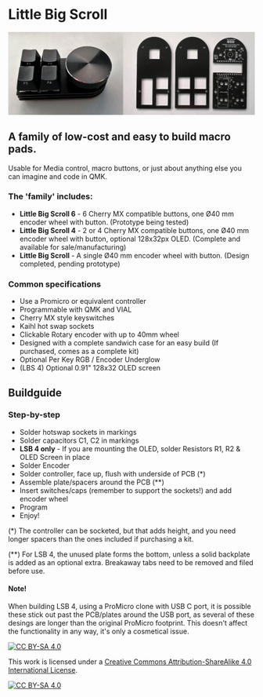 # Little Big Scroll

![Image](https://github.com/TweetyDaBird/Little-Big-Scroll/blob/7a4c3165677afa018ba42a5ced82e3b60955e680/Images/1.jpg)

## A family of low-cost and easy to build macro pads. 
Usable for Media control, macro buttons, or just about anything else you can imagine and code in QMK.

### The 'family' includes:
- **Little Big Scroll 6** - 6 Cherry MX compatible buttons, one Ø40 mm encoder wheel with button. (Prototype being tested)
- **Little Big Scroll 4** - 2 or 4 Cherry MX compatible buttons, one Ø40 mm encoder wheel with button, optional 128x32px OLED. (Complete and available for sale/manufacturing)
- **Little Big Scroll** - A single Ø40 mm encoder wheel with button. (Design completed, pending prototype)

### Common specifications
- Use a Promicro or equivalent controller
- Programmable with QMK and VIAL
- Cherry MX style keyswitches
- Kaihl hot swap sockets
- Clickable Rotary encoder with up to 40mm wheel
- Designed with a complete sandwich case for an easy build (If purchased, comes as a complete kit)
- Optional Per Key RGB / Encoder Underglow
- (LBS 4) Optional 0.91" 128x32 OLED screen

## Buildguide

### Step-by-step
- Solder hotswap sockets in markings
- Solder capacitors C1, C2 in markings
- **LSB 4 only** - If you are mounting the OLED, solder Resistors R1, R2 & OLED Screen in place
- Solder Encoder
- Solder controller, face up, flush with underside of PCB (*)
- Assemble plate/spacers around the PCB (**)
- Insert switches/caps (remember to support the sockets!) and add encoder wheel
- Program
- Enjoy!

(*) The controller can be socketed, but that adds height, and you need longer spacers than the ones included if purchasing a kit.

(**) For LSB 4, the unused plate forms the bottom, unless a solid backplate is added as an optional extra. Breakaway tabs need to be removed and filed before use.

#### Note! 
When building LSB 4, using a ProMicro clone with USB C port, it is possible these stick out past the PCB/plates around the USB port, as several of these desings are longer than the original ProMicro footprint. This doesn't affect the functionality in any way, it's only a cosmetical issue.

[![CC BY-SA 4.0][cc-by-sa-shield]][cc-by-sa]

This work is licensed under a
[Creative Commons Attribution-ShareAlike 4.0 International License][cc-by-sa].

[![CC BY-SA 4.0][cc-by-sa-image]][cc-by-sa]

[cc-by-sa]: http://creativecommons.org/licenses/by-sa/4.0/
[cc-by-sa-image]: https://licensebuttons.net/l/by-sa/4.0/88x31.png
[cc-by-sa-shield]: https://img.shields.io/badge/License-CC%20BY--SA%204.0-lightgrey.svg
